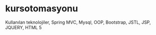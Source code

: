 # kursotomasyonu
 Kullanılan teknolojiler, Spring MVC, Mysql, OOP, Bootstrap, JSTL, JSP, JQUERY, HTML 5
